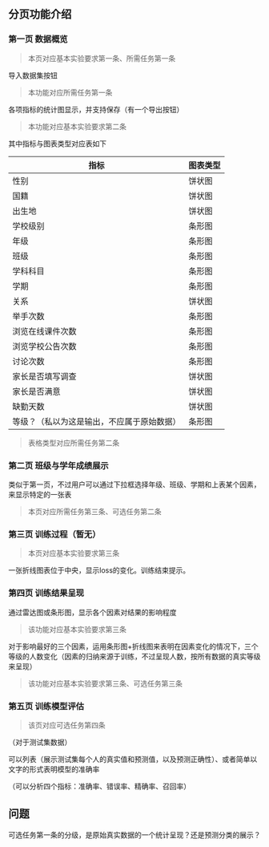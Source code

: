 ## 分页功能介绍

### 第一页 数据概览

> 本页对应基本实验要求第一条、所需任务第一条

导入数据集按钮

> 本功能对应所需任务第一条

各项指标的统计图显示，并支持保存（有一个导出按钮）

> 本功能对应基本实验要求第二条

其中指标与图表类型对应表如下

| 指标                                       | 图表类型 |
| ------------------------------------------ | -------- |
| 性别                                       | 饼状图   |
| 国籍                                       | 饼状图   |
| 出生地                                     | 饼状图   |
| 学校级别                                   | 条形图   |
| 年级                                       | 条形图   |
| 班级                                       | 条形图   |
| 学科科目                                   | 条形图   |
| 学期                                       | 条形图   |
| 关系                                       | 饼状图   |
| 举手次数                                   | 条形图   |
| 浏览在线课件次数                           | 条形图   |
| 浏览学校公告次数                           | 条形图   |
| 讨论次数                                   | 条形图   |
| 家长是否填写调查                           | 饼状图   |
| 家长是否满意                               | 饼状图   |
| 缺勤天数                                   | 饼状图   |
| 等级？（私以为这是输出，不应属于原始数据） | 条形图   |

> 表格类型对应所需任务第二条

### 第二页 班级与学年成绩展示

类似于第一页，不过用户可以通过下拉框选择年级、班级、学期和上表某个因素，来显示特定的一张表

> 本页对应所需任务第三条、可选任务第二条

### 第三页 训练过程（暂无）

> 本页对应基本实验要求第三条

一张折线图表位于中央，显示loss的变化。训练结束提示。

### 第四页 训练结果呈现

通过雷达图或条形图，显示各个因素对结果的影响程度

> 该功能对应基本实验要求第三条

对于影响最好的三个因素，运用条形图+折线图来表明在因素变化的情况下，三个等级的人数变化（因素的归纳来源于训练，不过呈现人数，按所有数据的真实等级来呈现）

> 该功能对应基本实验要求第三条、可选任务第三条

### 第五页 训练模型评估

> 该页对应可选任务第四条

（对于测试集数据）

可以列表（展示测试集每个人的真实值和预测值，以及预测正确性）、或者简单以文字的形式表明模型的准确率

（可以分析四个指标：准确率、错误率、精确率、召回率）

## 问题

可选任务第一条的分级，是原始真实数据的一个统计呈现？还是预测分类的展示？